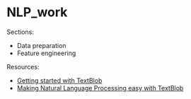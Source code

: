 # NLP_work



Sections:
- Data preparation
- Feature engineering 



Resources:
- [Getting started with TextBlob](https://medium.com/analytics-vidhya/getting-started-with-textblob-156823634aab)
- [Making Natural Language Processing easy with TextBlob](https://www.analyticsvidhya.com/blog/2021/10/making-natural-language-processing-easy-with-textblob/)
